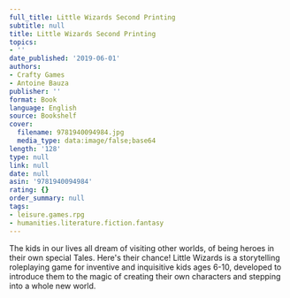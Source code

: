 ```yaml
---
full_title: Little Wizards Second Printing
subtitle: null
title: Little Wizards Second Printing
topics:
- ''
date_published: '2019-06-01'
authors:
- Crafty Games
- Antoine Bauza
publisher: ''
format: Book
language: English
source: Bookshelf
cover:
  filename: 9781940094984.jpg
  media_type: data:image/false;base64
length: '128'
type: null
link: null
date: null
asin: '9781940094984'
rating: {}
order_summary: null
tags:
- leisure.games.rpg
- humanities.literature.fiction.fantasy
---
```

The kids in our lives all dream of visiting other worlds, of being heroes in their own special Tales. Here's their chance! Little Wizards is a storytelling roleplaying game for inventive and inquisitive kids ages 6-10, developed to introduce them to the magic of creating their own characters and stepping into a whole new world.
